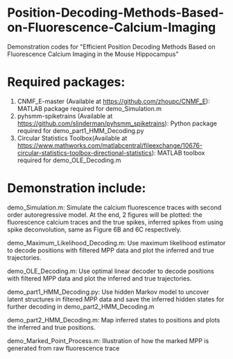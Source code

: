# Position-Decoding-Methods-Based-on-Fluorescence-Calcium-Imaging
Demonstration codes for "Efficient Position Decoding Methods Based on Fluorescence Calcium Imaging in the Mouse Hippocampus" 

# Required packages: 
1. CNMF_E-master (Available at https://github.com/zhoupc/CNMF_E): MATLAB package required for demo_Simulation.m
2. pyhsmm-spiketrains (Available at https://github.com/slinderman/pyhsmm_spiketrains): Python package required for demo_part1_HMM_Decoding.py
3. Circular Statistics Toolbox(Available at https://www.mathworks.com/matlabcentral/fileexchange/10676-circular-statistics-toolbox-directional-statistics): MATLAB toolbox required for demo_OLE_Decoding.m

# Demonstration include:

demo_Simulation.m: Simulate the calcium fluorescence traces with second order autoregressive model. At the end, 2 figures will be plotted: the fluorescence calcium traces and the true spikes, inferred spikes from using spike deconvolution, same as Figure 6B and 6C respectively.

demo_Maximum_Likelihood_Decoding.m: Use maximum likelihood estimator to decode positions with filtered MPP data and plot the inferred and true trajectories.

demo_OLE_Decoding.m: Use optimal linear decoder to decode positions with filtered MPP data and plot the inferred and true trajectories.

demo_part1_HMM_Decoding.py: Use hidden Markov model to uncover latent structures in filtered MPP data and save the inferred hidden states for further decoding in demo_part2_HMM_Decoding.m 

demo_part2_HMM_Decoding.m: Map inferred states to positions and plots the inferred and true positions.

demo_Marked_Point_Process.m: Illustration of how the marked MPP is generated from raw fluorescence trace 
